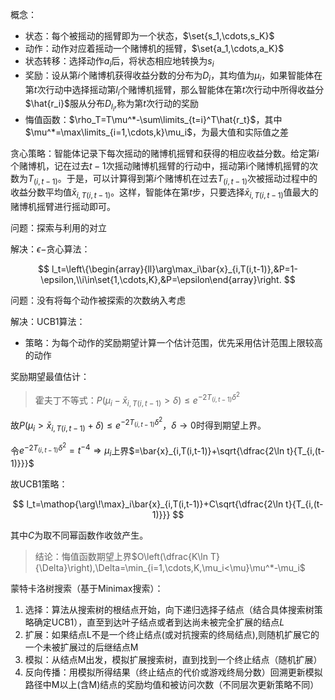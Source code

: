 概念：

+ 状态：每个被摇动的摇臂即为一个状态，$\set{s_1,\cdots,s_K}$
+ 动作：动作对应着摇动一个赌博机的摇臂，$\set{a_1,\cdots,a_K}$
+ 状态转移：选择动作$a_i$后，将状态相应地转换为$s_i$
+ 奖励：设从第$i$个赌博机获得收益分数的分布为$D_i$，其均值为$\mu_i$，如果智能体在第$t$次行动中选择摇动第$l_i$个赌博机摇臂，那么智能体在第$t$次行动中所得收益分$\hat{r_i}$服从分布$D_{l_i}$,称为第$t$次行动的奖励
+ 悔值函数：$\rho_T=T\mu^*-\sum\limits_{t=i}^T\hat{r_t}$，其中$\mu^*=\max\limits_{i=1,\cdots,k}\mu_i$，为最大值和实际值之差

贪心策略：智能体记录下每次摇动的赌博机摇臂和获得的相应收益分数。给定第$i$个赌博机，记在过去$t-1$次摇动赌博机摇臂的行动中，摇动第i个赌博机摇臂的次数为$T_{(i,t-1)}$。于是，可以计算得到第$i$个赌博机在过去$T_{(i,t-1)}$次被摇动过程中的收益分数平均值$\bar{x}_{i,T(i,t-1)}$。这样，智能体在第$t$步，只要选择$\bar{x}_{i,T(i,t-1)}$值最大的赌博机摇臂进行摇动即可。

问题：探索与利用的对立

解决：$\epsilon-$贪心算法：

$$
l_t=\left\{\begin{array}{ll}\arg\max_i\bar{x}_{i,T(i,t-1)},&P=1-\epsilon,\\i\in\set{1,\cdots,K},&P=\epsilon\end{array}\right.
$$

问题：没有将每个动作被探索的次数纳入考虑

解决：UCB1算法：

+ 策略：为每个动作的奖励期望计算一个估计范围，优先采用估计范围上限较高的动作
 
奖励期望最值估计：

> 霍夫丁不等式：$P(\mu_i-\bar{x}_{i,T(i,t-1)}>\delta)\leqslant e^{-2T_{(i,t-1)}\delta^2}$

故$P(\mu_i>\bar{x}_{i,T(i,t-1)}+\delta)\leqslant e^{-2T_{(i,t-1)}\delta^2}$，$\delta\to0$时得到期望上界。

令$e^{-2T_{(i,t-1)}\delta^2}=t^{-4}\Rightarrow\mu_i$上界$=\bar{x}_{i,T(i,t-1)}+\sqrt{\dfrac{2\ln t}{T_{i,(t-1)}}}$

故UCB1策略：

$$
l_t=\mathop{\arg\!\max}_i\bar{x}_{i,T(i,t-1)}+C\sqrt{\dfrac{2\ln t}{T_{i,(t-1)}}}
$$

其中$C$为取不同幂函数作收敛产生。

> 结论：悔值函数期望上界$O\left(\dfrac{K\ln T}{\Delta}\right),\Delta=\min_{i=1,\cdots,K,\mu_i<\mu}\mu^*-\mu_i$

蒙特卡洛树搜索（基于Minimax搜索）：

1. 选择：算法从搜索树的根结点开始，向下递归选择子结点（结合具体搜索树策略确定UCB1），直至到达叶子结点或者到达尚未被完全扩展的结点$L$
2. 扩展：如果结点L不是一个终止结点(或对抗搜索的终局结点),则随机扩展它的一个未被扩展过的后继结点M
3. 模拟：从结点M出发，模拟扩展搜索树，直到找到一个终止结点（随机扩展）
4. 反向传播：用模拟所得结果（终止结点的代价或游戏终局分数）回溯更新模拟路径中M以上(含M)结点的奖励均值和被访问次数（不同层次更新策略不同）